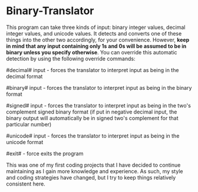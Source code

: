 # Binary-Translator
This program can take three kinds of input: binary integer values, decimal integer values, and unicode values. It detects and converts one of these things into the other two accordingly, for your convenience. However, <b>keep in mind that any input containing only 1s and 0s will be assumed to be in binary unless you specify otherwise</b>. You can override this automatic detection by using the following override commands:

<p>#decimal# input - forces the translator to interpret input as being in the decimal format</p>
<p>#binary# input - forces the translator to interpret input as being in the binary format</p>
<p>#signed# input - forces the translator to interpret input as being in the two's complement signed binary format (if put in negative decimal input, the binary output will automatically be in signed two's complement for that particular number)</p>
<p>#unicode# input - forces the translator to interpret input as being in the unicode format</p>
<p>#exit# - force exits the program</p>

<p>This was one of my first coding projects that I have decided to continue maintaining as I gain more knowledge and experience. As such, my style and coding strategies have changed, but I try to keep things relatively consistent here.</p>
